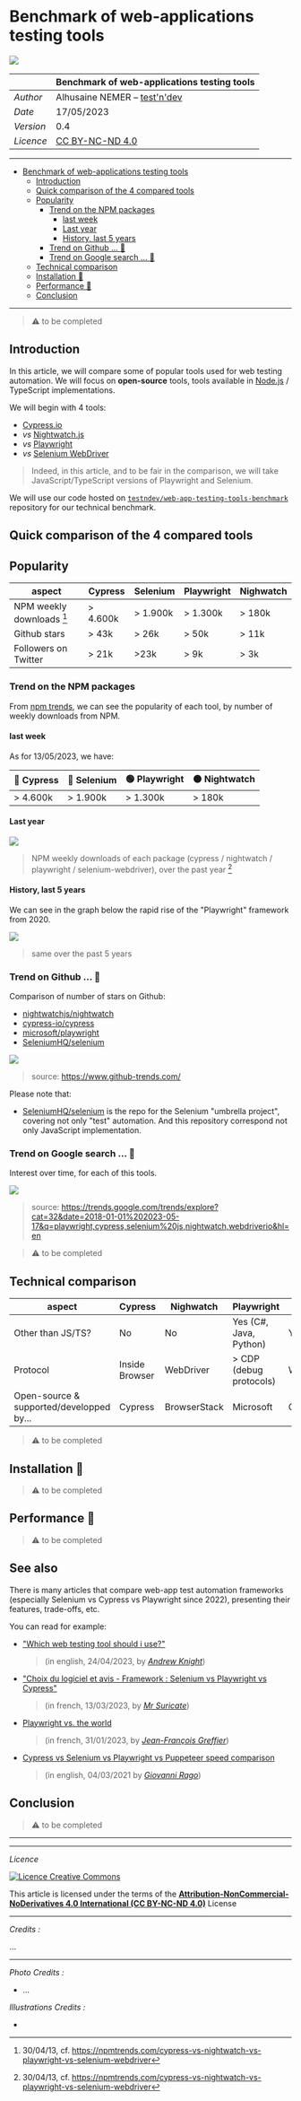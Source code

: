 # Benchmark of web-applications testing tools

![](https://github.com/testndev/web-app-testing-tools-benchmark/raw/main/doc/header-image.png)

|           | Benchmark of web-applications testing tools           |
| --------- | ----------------------------------------------------- |
| _Author_  | Alhusaine NEMER – [test'n'dev](https://testndev.com/) |
| _Date_    | 17/05/2023                                            |
| _Version_ | 0.4                                                   |
| _Licence_ | <a href="#licence">CC BY-NC-ND 4.0</a>                |

---

- [Benchmark of web-applications testing tools](#benchmark-of-web-applications-testing-tools)
  - [Introduction](#introduction)
  - [Quick comparison of the 4 compared tools](#quick-comparison-of-the-4-compared-tools)
  - [Popularity](#popularity)
    - [Trend on the NPM packages](#trend-on-the-npm-packages)
      - [last week](#last-week)
      - [Last year](#last-year)
      - [History, last 5 years](#history-last-5-years)
    - [Trend on Github ... 🚧](#trend-on-github--)
    - [Trend on Google search ... 🚧](#trend-on-google-search--)
  - [Technical comparison](#technical-comparison)
  - [Installation 🚧](#installation-)
  - [Performance 🚧](#performance-)
  - [Conclusion](#conclusion)

---



> ⚠️ to be completed


## Introduction

In this article, we will compare some of popular tools used for web testing automation. We will focus on **open-source** tools, tools available in [Node.js](https://nodejs.org) / TypeScript implementations.

We will begin with 4 tools: 
- [Cypress.io](https://cypress.io/)
- *vs* [Nightwatch.js](https://nightwatchjs.org) 
- *vs* [Playwright](https://playwright.dev/) 
- *vs* [Selenium WebDriver](https://www.selenium.dev/documentation/webdriver/)

> Indeed, in this article, and to be fair in the comparison, we will take JavaScript/TypeScript versions of Playwright and Selenium.

We will use our code hosted on [`testndev/web-app-testing-tools-benchmark`](https://github.com/testndev/web-app-testing-tools-benchmark/) repository for our technical benchmark.

## Quick comparison of the 4 compared tools

## Popularity

| aspect                    | Cypress  | Selenium | Playwright | Nighwatch |
| ------------------------- | -------- | -------- | ---------- | --------- |
| NPM weekly downloads [^1] | > 4.600k | > 1.900k | > 1.300k   | > 180k    |
| Github stars              | > 43k    | > 26k    | > 50k      | > 11k     |
| Followers on Twitter      | > 21k    | >23k     | > 9k       | > 3k      |


### Trend on the NPM packages

From [npm trends](https://npmtrends.com/cypress-vs-nightwatch-vs-playwright-vs-selenium-webdriver), we can see the popularity of each tool, by number of weekly downloads from NPM. 

#### last week
As for 13/05/2023, we have:

| 🔵 Cypress | 🔴 Selenium | 🟢 Playwright | 🟠 Nightwatch |
| --------- | ---------- | ------------ | ------------ |
| > 4.600k  | > 1.900k   | > 1.300k     | > 180k       |

#### Last year

![](../img/300/npmtrends.cy-bw-pw-se.last-1y.png)
> NPM weekly downloads of each package (cypress / nightwatch / playwright / selenium-webdriver), over the past year [^1] 

#### History, last 5 years

We can see in the graph below the rapid rise of the "Playwright" framework from 2020.

![](../img/300/npmtrends.cy-bw-pw-se.last-5y.png)
> same over the past 5 years 



### Trend on Github ... 🚧

Comparison of number of stars on Github:

- [nightwatchjs/nightwatch](https://github.com/nightwatchjs/nightwatch)
- [cypress-io/cypress](https://github.com/cypress-io/cypress)
- [microsoft/playwright](https://github.com/microsoft/playwright)
- [SeleniumHQ/selenium](https://github.com/SeleniumHQ/selenium)

![](../img/300/github-trends.png)

> source: https://www.github-trends.com/

Please note that:
- [SeleniumHQ/selenium](https://github.com/SeleniumHQ/selenium) is the repo for the Selenium "umbrella project", covering not only "test" automation. And this repository correspond not only JavaScript implementation. 


### Trend on Google search ... 🚧


Interest over time, for each of this tools.

![](../img/300/google-trend-2018-now.png)

> source: https://trends.google.com/trends/explore?cat=32&date=2018-01-01%202023-05-17&q=playwright,cypress,selenium%20js,nightwatch,webdriverio&hl=en

> ⚠️ to be completed



## Technical comparison


| aspect                                   | Cypress        | Nighwatch    | Playwright              | Selenium  |
| ---------------------------------------- | -------------- | ------------ | ----------------------- | --------- |
| Other than JS/TS?                        | No             | No           | Yes (C#, Java, Python)  | Yes, many |
| Protocol                                 | Inside Browser | WebDriver    | > CDP (debug protocols) | WebDriver |
| Open-source & supported/developped by... | Cypress        | BrowserStack | Microsoft               | Community |
 
> ⚠️ to be completed


## Installation 🚧

> ⚠️ to be completed



## Performance 🚧

> ⚠️ to be completed

## See also

There is many articles that compare web-app test automation frameworks (especially Selenium vs Cypress vs Playwright since 2022), presenting their features, trade-offs, etc. 

You can read for example:
- ["Which web testing tool should i use?"](https://automationpanda.com/2023/04/24/which-web-testing-tool-should-i-use)   
  > (in english, 24/04/2023, by [*Andrew Knight*](https://twitter.com/automationpanda))
- ["Choix du logiciel et avis - Framework : Selenium vs Playwright vs Cypress"](https://blog.mrsuricate.com/choix-logiciel-avis-framework-selenium-playwright-cypress)
  > (in french, 13/03/2023, by [*Mr Suricate*](https://www.mrsuricate.com/))
- [Playwright vs. the world](https://medium.com/@jfgreffier/playwright-vs-the-world-c783e9bf4fc4)
  > (in french, 31/01/2023, by [*Jean-François Greffier*](https://linktr.ee/jfgreffier))
- [Cypress vs Selenium vs Playwright vs Puppeteer speed comparison](https://rag0g.medium.com/cypress-vs-selenium-vs-playwright-vs-puppeteer-speed-comparison-73fd057c2ae9)
  > (in english, 04/03/2021 by [*Giovanni Rago*](https://rag0g.medium.com/))



## Conclusion

> ⚠️ to be completed






----


---

<a id="licence"></a>

_Licence_

<a rel="license" href="http://creativecommons.org/licenses/by-nc-nd/4.0/"><img alt="Licence Creative Commons" style="border-width:0" src="https://i.creativecommons.org/l/by-nc-nd/4.0/88x31.png" /></a> 
 

This article is licensed under the terms of the 
<a rel="license" href="http://creativecommons.org/licenses/by-nc-nd/4.0/">__Attribution-NonCommercial-NoDerivatives 4.0 International (CC BY-NC-ND 4.0)__</a> License

---

_Credits :_

...

---

_Photo Credits :_

- ...
  

_Illustrations Credits :_
- [^1]:  30/04/13, cf. https://npmtrends.com/cypress-vs-nightwatch-vs-playwright-vs-selenium-webdriver
    